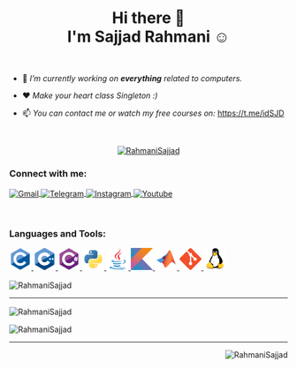 <!--
**RahmaniSajjad/RahmaniSajjad** is a ✨ _special_ ✨ repository because its `README.md` (this file) appears on your GitHub profile.
-->

<h1 align="center">Hi there 👋<br> I'm Sajjad Rahmani ☺️</h1>

<!--
Introducing Myself ...
-->

<br>

- 🔭 *I’m currently working on **everything** related to computers.*

- ❤️ *Make your heart class Singleton :)*

- 📫 *You can contact me or watch my free courses on:* https://t.me/idSJD

<br>


<p align="center"> <a href="https://github.com/ryo-ma/github-profile-trophy"><img src="https://github-profile-trophy.vercel.app/?username=RahmaniSajjad&row=2&column=3" alt="RahmaniSajjad" /></a> </p>


<h3 align="left">Connect with me:</h3>
<p align="left">
<p align="left">
    <a href=mailto:rahmani.sajjad.dev@gmail.com>
            <img src="https://img.shields.io/badge/Gmail-aqua?style=flat&logo=gmail" align="center" alt="Gmail" />
    </a>
    <a href=https://t.me/idSJD>
            <img src="https://img.shields.io/badge/Telegram-blue?style=flat&logo=telegram" align="center" alt="Telegram" />
    </a>
    <a href=https://www.instagram.com/id_SJD>
            <img src="https://img.shields.io/badge/Instagram-aqua?style=flat&logo=instagram" align="center" alt="Instagram" />
    </a>
    <a href=https://youtube.com/channel/UCg3lQ2vhJA05rj9YT3fdvCg>
            <img src="https://img.shields.io/badge/Youtube-blue?style=flat&logo=youtube" align="center" alt="Youtube" />
    </a>
</p>
</p>
<br>


<h3 align="left">Languages and Tools:</h3>
<p align="left">
     <a href="https://www.cprogramming.com/" target="_blank">
     <img src="https://raw.githubusercontent.com/devicons/devicon/master/icons/c/c-original.svg" alt="c" width="40" height="40"/>
     </a>
     <a href="https://www.w3schools.com/cpp/" target="_blank">
     <img src="https://raw.githubusercontent.com/devicons/devicon/master/icons/cplusplus/cplusplus-original.svg" alt="cplusplus" width="40" height="40"/>
     </a>
     <a href="https://www.w3schools.com/cs/" target="_blank">
     <img src="https://raw.githubusercontent.com/devicons/devicon/master/icons/csharp/csharp-original.svg" alt="csharp" width="40" height="40"/>
     </a> 
     <a href="https://www.python.org" target="_blank">
     <img src="https://raw.githubusercontent.com/devicons/devicon/master/icons/python/python-original.svg" alt="python" width="40" height="40"/>
     </a> 
     <a href="https://www.java.com" target="_blank">
     <img src="https://raw.githubusercontent.com/devicons/devicon/master/icons/java/java-original.svg" alt="java" width="40" height="40"/>
     </a>
     <a href="https://kotlinlang.org" target="_blank">
     <img src="https://raw.githubusercontent.com/devicons/devicon/master/icons/kotlin/kotlin-original.svg" alt="kotlin" width="40" height="40"/>
     </a>
     <a href="https://www.mathworks.com" target="_blank">
     <img src="https://raw.githubusercontent.com/devicons/devicon/master/icons/matlab/matlab-original.svg" alt="matlab" width="40" height="40"/>
     </a>
     <a href="https://git-scm.com/" target="_blank">
     <img src="https://raw.githubusercontent.com/devicons/devicon/master/icons/git/git-original.svg" alt="git" width="40" height="40"/>
     </a> 
     <a href="https://www.linux.org/" target="_blank">
     <img src="https://raw.githubusercontent.com/devicons/devicon/master/icons/linux/linux-original.svg" alt="linux" width="40" height="40"/>
     </a> 
</p


<p><img align="center" src="https://github-readme-stats.vercel.app/api/top-langs?username=RahmaniSajjad&show_icons=true&locale=en&layout=compact" alt="RahmaniSajjad" /></p>

---

<p><img align="center" src="https://github-readme-stats.vercel.app/api?username=RahmaniSajjad&show_icons=true&locale=en" alt="RahmaniSajjad" /></p>
<p><img align="center" src="https://github-readme-streak-stats.herokuapp.com/?user=RahmaniSajjad&" alt="RahmaniSajjad" /></p>

---

<p align="right"> <img src="https://komarev.com/ghpvc/?username=RahmaniSajjad&label=Profile%20views&color=0e75b6&style=flat" alt="RahmaniSajjad" /> </p>
